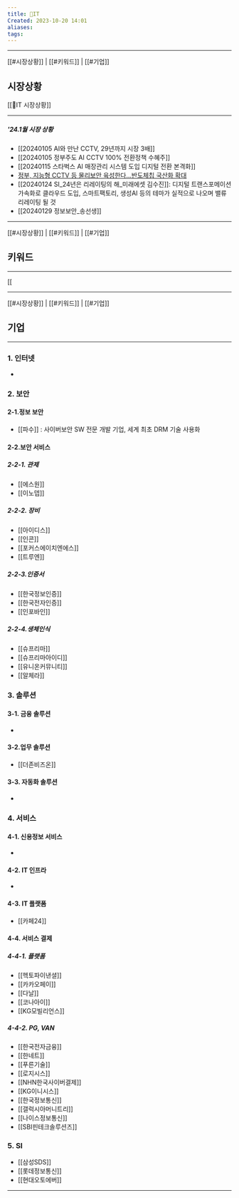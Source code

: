 ```yaml
---
title: 📶IT
Created: 2023-10-20 14:01
aliases: 
tags:
---
```

***
[[#시장상황]] | [[#키워드]] | [[#기업]]
## 시장상황
[[📶IT 시장상황]]
***
##### '24.1월 시장 상황
- [[20240105 AI와 만난 CCTV, 29년까지 시장 3배]]
- [[20240105 정부주도 AI CCTV 100% 전환정책 수혜주]]
- [[20240115 스타벅스 AI 매장관리 시스템 도입 디지털 전환 본격화]]
- [정부, 지능형 CCTV 등 물리보안 육성한다…반도체칩 국산화 확대](https://mobile.newsis.com/view.html?ar_id=NISX20240116_0002593533)
- [[20240124 SI_24년은 리레이팅의 해_미래에셋 김수진]]: 디지털 트랜스포메이션 가속화로 클라우드 도입, 스마트팩토리, 생성AI 등의 테마가 실적으로 나오며 밸류 리레이팅 될 것
- [[20240129 정보보안_송선생]]


---
[[#시장상황]] | [[#키워드]] | [[#기업]]
## 키워드
***
[[

---
[[#시장상황]] | [[#키워드]] | [[#기업]]
## 기업
***
### 1. 인터넷
- 

### 2. 보안
#### 2-1.정보 보안
- [[파수]] : 사이버보안 SW 전문 개발 기업, 세계 최초 DRM 기술 사용화
#### 2-2.보안 서비스
##### 2-2-1. 관제
- [[에스원]]
- [[이노뎁]]
##### 2-2-2. 장비
- [[아이디스]]
- [[인콘]]
- [[포커스에이치엔에스]]
- [[트루엔]]
##### 2-2-3.인증서
- [[한국정보인증]]
- [[한국전자인증]]
- [[인포바인]]
##### 2-2-4.생체인식
- [[슈프리마]]
- [[슈프리마아이디]]
- [[유니온커뮤니티]]
- [[알체라]]

### 3. 솔루션
#### 3-1. 금융 솔루션
- 
#### 3-2.업무 솔루션
- [[더존비즈온]]
#### 3-3. 자동화 솔루션
- 

### 4. 서비스
#### 4-1. 신용정보 서비스
- 
#### 4-2. IT 인프라
- 
#### 4-3. IT 플랫폼
- [[카페24]]
#### 4-4. 서비스 결제
##### 4-4-1. 플랫폼
- [[헥토파이낸셜]]
- [[카카오페이]]
- [[다날]]
- [[코나아이]]
- [[KG모빌리언스]]
##### 4-4-2. PG, VAN
- [[한국전자금융]]
- [[한네트]]
- [[푸른기술]]
- [[로지시스]]
- [[NHN한국사이버결제]]
- [[KG이니시스]]
- [[한국정보통신]]
- [[갤럭시아머니트리]]
- [[나이스정보통신]]
- [[SBI핀테크솔루션즈]]

### 5. SI
- [[삼성SDS]]
- [[롯데정보통신]]
- [[현대오토에버]]

---